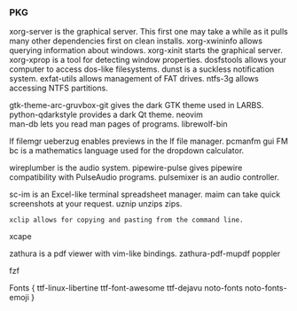 ### PKG ###

xorg-server   is the graphical server. This first one may take a while as it pulls many other dependencies first on clean installs.
xorg-xwininfo  allows querying information about windows.
xorg-xinit    starts the graphical server.
xorg-xprop  is a tool for detecting window properties.
dosfstools    allows your computer to access dos-like filesystems.
dunst   is a suckless notification system.
exfat-utils   allows management of FAT drives.
ntfs-3g   allows accessing NTFS partitions.


gtk-theme-arc-gruvbox-git   gives the dark GTK theme used in LARBS.
python-qdarkstyle   provides a dark Qt theme.
neovim    
man-db  lets you read man pages of programs.
librewolf-bin


lf    filemgr
ueberzug  enables previews in the lf file manager.
pcmanfm   gui FM
bc is a mathematics language used for the dropdown calculator.

wireplumber  is the audio system.
pipewire-pulse    gives pipewire compatibility with PulseAudio programs.
pulsemixer    is an audio controller.

sc-im   is an Excel-like terminal spreadsheet manager.
maim    can take quick screenshots at your request.
uznip   unzips zips.

 	xclip allows for copying and pasting from the command line.
  xcape 
  
  zathura   is a pdf viewer with vim-like bindings.
zathura-pdf-mupdf
poppler

fzf


Fonts {
 	ttf-linux-libertine
  ttf-font-awesome
  ttf-dejavu
noto-fonts
noto-fonts-emoji
}

